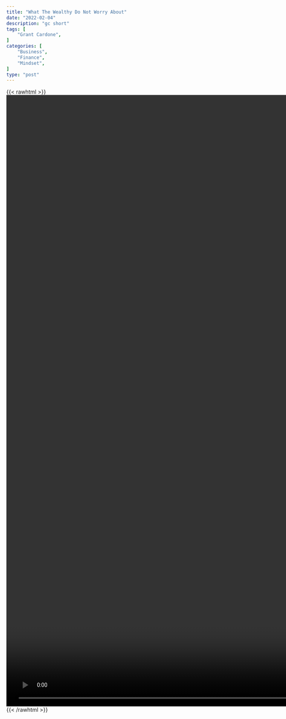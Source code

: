 ```yaml
---
title: "What The Wealthy Do Not Worry About"
date: "2022-02-04"
description: "gc short"
tags: [
    "Grant Cardone",
]
categories: [
    "Business",
    "Finance",
    "Mindset",
]
type: "post"
---
```

{{< rawhtml >}}
    <video style="height:40vh;width:auto" overflow="hidden" controls>
        <source src="https://clips.dev00ps.com/Grant_ardone/Cardone__meet_the_Obamas_%F0%9F%98%82.mp4" type="video/mp4"> 
    </video>
{{< /rawhtml >}}